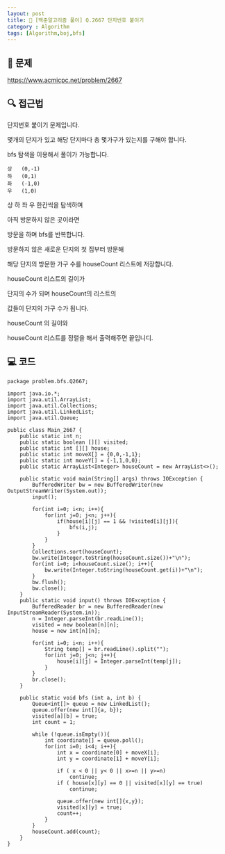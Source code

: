 ```yaml
---
layout: post
title: 📖 [백준알고리즘 풀이] Q.2667 단지번호 붙이기
category : Algorithm
tags: [Algorithm,boj,bfs]
---
```

## 📖 문제
https://www.acmicpc.net/problem/2667

## 🔍 접근법
단지번호 붙이기 문제입니다.

몇개의 단지가 있고 해당 단지마다 총 몇가구가 있는지를 구해야 합니다.

bfs 탐색을 이용해서 풀이가 가능합니다.

    상   (0,-1)
    하   (0,1)
    좌   (-1,0)
    우   (1,0)
상 하 좌 우 한칸씩을 탐색하며

아직 방문하지 않은 곳이라면 

방문을 하며 bfs를 반복합니다.

방문하지 않은 새로운 단지의 첫 집부터 방문해

해당 단지의 방문한 가구 수를 houseCount 리스트에 저장합니다.

houseCount 리스트의 길이가 

단지의 수가 되며 houseCount의 리스트의

값들이 단지의 가구 수가 됩니다.

houseCount 의 길이와

houseCount 리스트를 정렬을 해서 출력해주면 끝입니디.

## 💻 코드

```
package problem.bfs.Q2667;

import java.io.*;
import java.util.ArrayList;
import java.util.Collections;
import java.util.LinkedList;
import java.util.Queue;

public class Main_2667 {
    public static int n;
    public static boolean [][] visited;
    public static int [][] house;
    public static int moveX[] = {0,0,-1,1};
    public static int moveY[] = {-1,1,0,0};
    public static ArrayList<Integer> houseCount = new ArrayList<>();

    public static void main(String[] args) throws IOException {
        BufferedWriter bw = new BufferedWriter(new OutputStreamWriter(System.out));
        input();

        for(int i=0; i<n; i++){
            for(int j=0; j<n; j++){
                if(house[i][j] == 1 && !visited[i][j]){
                    bfs(i,j);
                }
            }
        }
        Collections.sort(houseCount);
        bw.write(Integer.toString(houseCount.size())+"\n");
        for(int i=0; i<houseCount.size(); i++){
            bw.write(Integer.toString(houseCount.get(i))+"\n");
        }
        bw.flush();
        bw.close();
    }
    public static void input() throws IOException {
        BufferedReader br = new BufferedReader(new InputStreamReader(System.in));
        n = Integer.parseInt(br.readLine());
        visited = new boolean[n][n];
        house = new int[n][n];

        for(int i=0; i<n; i++){
            String temp[] = br.readLine().split("");
            for(int j=0; j<n; j++){
                house[i][j] = Integer.parseInt(temp[j]);
            }
        }
        br.close();
    }

    public static void bfs (int a, int b) {
        Queue<int[]> queue = new LinkedList();
        queue.offer(new int[]{a, b});
        visited[a][b] = true;
        int count = 1;

        while (!queue.isEmpty()){
            int coordinate[] = queue.poll();
            for(int i=0; i<4; i++){
                int x = coordinate[0] + moveX[i];
                int y = coordinate[1] + moveY[i];

                if ( x < 0 || y< 0 || x>=n || y>=n)
                    continue;
                if ( house[x][y] == 0 || visited[x][y] == true)
                    continue;

                queue.offer(new int[]{x,y});
                visited[x][y] = true;
                count++;
            }
        }
        houseCount.add(count);
    }
}
```